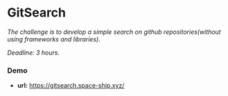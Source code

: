 # GitSearch
 
*The challenge is to develop a simple search on github repositories(without using frameworks and libraries).*

*Deadline: 3 hours.*

### Demo
- **url:** https://gitsearch.space-ship.xyz/
